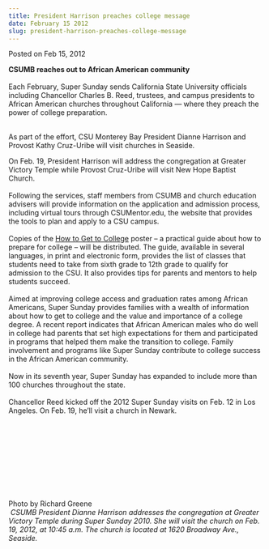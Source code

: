 ```yaml
---
title: President Harrison preaches college message
date: February 15 2012
slug: president-harrison-preaches-college-message
---
```





<span class="date">Posted on Feb 15, 2012    </span>
<p><strong>CSUMB reaches out to African American
community&#xA0;</strong><br>
<br>
Each February, Super Sunday sends California State University
officials including Chancellor Charles B. Reed, trustees, and
campus presidents to African American churches throughout
California &#x2014; where they preach the power of college
preparation.</br></br></p>
<p>As part of the effort, CSU Monterey Bay President Dianne
Harrison and Provost Kathy Cruz-Uribe will visit churches in
Seaside.</p>
<p>On Feb. 19, President Harrison will address the congregation at
Greater Victory Temple while Provost Cruz-Uribe will visit New Hope
Baptist Church.<br>
<br>
Following the services, staff members from CSUMB and church
education advisers will provide information on the application and
admission process, including virtual tours through CSUMentor.edu,
the website that provides the tools to plan and apply to a CSU
campus.<br>
<br>
Copies of the <a href="http://www.calstate.edu/college/" rel="nofollow">How to Get to College</a>&#xA0;poster &#x2013; a practical
guide about how to prepare for college &#x2013; will be distributed. The
guide, available in several languages, in print and electronic
form, provides the list of classes that students need to take from
sixth grade to 12th grade to qualify for admission to the CSU. It
also provides tips for parents and mentors to help students
succeed.<br>
<br>
Aimed at improving college access and graduation rates among
African Americans, Super Sunday provides families with a wealth of
information about how to get to college and the value and
importance of a college degree. A recent report indicates that
African American males who do well in college had parents that set
high expectations for them and participated in programs that helped
them make the transition to college. Family involvement and
programs like Super Sunday contribute to college success in the
African American community.<br>
<br>
Now in its seventh year, Super Sunday has expanded to include more
than 100 churches throughout the state.<br>
<br>
Chancellor Reed kicked off the 2012 Super Sunday visits on Feb. 12
in Los Angeles. On Feb. 19, he&#x2019;ll visit a church in Newark.</br></br></br></br></br></br></br></br></br></br></p>
<p class="small">Photo by Richard Greene<br>
<em>&#x2028;CSUMB President Dianne Harrison addresses the congregation at
Greater Victory Temple during Super Sunday 2010. She will visit the
church on Feb. 19, 2012, at 10:45 a.m. The church is located at
1620 Broadway Ave., Seaside.&#xA0;</em></br></p>





